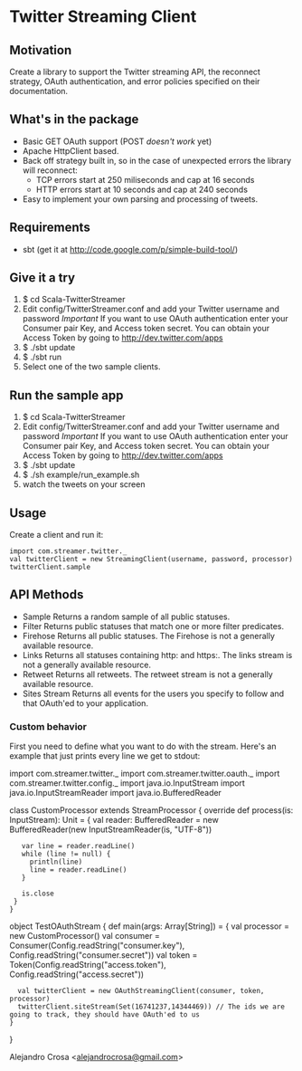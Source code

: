 # Twitter Streaming Client

## Motivation
Create a library to support the Twitter streaming API, the reconnect strategy, OAuth authentication, and error policies specified on their documentation.

## What's in the package

- Basic GET OAuth support (POST *doesn't work* yet)
- Apache HttpClient based.
- Back off strategy built in, so in the case of unexpected errors the library will reconnect:
  - TCP errors start at 250 miliseconds and cap at 16 seconds
  - HTTP errors start at 10 seconds and cap at 240 seconds
- Easy to implement your own parsing and processing of tweets.

## Requirements

- sbt (get it at http://code.google.com/p/simple-build-tool/)

## Give it a try

1. $ cd Scala-TwitterStreamer
2. Edit config/TwitterStreamer.conf and add your Twitter username and password *Important*
   If you want to use OAuth authentication enter your Consumer pair Key, and Access token secret. You can obtain your Access Token by going to http://dev.twitter.com/apps
3. $ ./sbt update
4. $ ./sbt run
5. Select one of the two sample clients.

## Run the sample app
1. $ cd Scala-TwitterStreamer
2. Edit config/TwitterStreamer.conf and add your Twitter username and password *Important*
   If you want to use OAuth authentication enter your Consumer pair Key, and Access token secret. You can obtain your Access Token by going to http://dev.twitter.com/apps
3. $ ./sbt update
4. $ ./sh example/run_example.sh
5. watch the tweets on your screen

## Usage

Create a client and run it:

    import com.streamer.twitter._
    val twitterClient = new StreamingClient(username, password, processor)
    twitterClient.sample

## API Methods
- Sample Returns a random sample of all public statuses.
- Filter Returns public statuses that match one or more filter predicates.
- Firehose Returns all public statuses. The Firehose is not a generally available resource.
- Links Returns all statuses containing http: and https:. The links stream is not a generally available resource.
- Retweet Returns all retweets. The retweet stream is not a generally available resource.
- Sites Stream Returns all events for the users you specify to follow and that OAuth'ed to your application.

### Custom behavior
First you need to define what you want to do with the stream. Here's an example that just prints every line we get to stdout:


   import com.streamer.twitter._
   import com.streamer.twitter.oauth._
   import com.streamer.twitter.config._
   import java.io.InputStream
   import java.io.InputStreamReader
   import java.io.BufferedReader

   class CustomProcessor extends StreamProcessor {
     override def process(is: InputStream): Unit = {
       val reader: BufferedReader = new BufferedReader(new InputStreamReader(is, "UTF-8"))
       
       var line = reader.readLine()
       while (line != null) {
         println(line)
         line = reader.readLine()
       }
       
       is.close
     }
    }

  object TestOAuthStream {
    def main(args: Array[String]) = {
      val processor = new CustomProcessor()
      val consumer = Consumer(Config.readString("consumer.key"), Config.readString("consumer.secret"))
      val token = Token(Config.readString("access.token"), Config.readString("access.secret"))

      val twitterClient = new OAuthStreamingClient(consumer, token, processor)
      twitterClient.siteStream(Set(16741237,14344469)) // The ids we are going to track, they should have OAuth'ed to us
    }
  }

Alejandro Crosa <<alejandrocrosa@gmail.com>>
